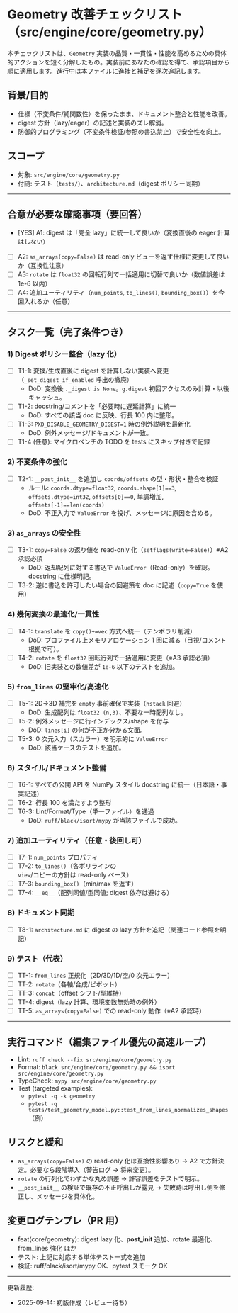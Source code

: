 # Geometry 改善チェックリスト（src/engine/core/geometry.py）

本チェックリストは、`Geometry` 実装の品質・一貫性・性能を高めるための具体的アクションを短く分解したもの。実装前にあなたの確認を得て、承認項目から順に適用します。進行中は本ファイルに進捗と補足を逐次追記します。

## 背景/目的

- 仕様（不変条件/純関数性）を保ったまま、ドキュメント整合と性能を改善。
- digest 方針（lazy/eager）の記述と実装のズレ解消。
- 防御的プログラミング（不変条件検証/参照の書込禁止）で安全性を向上。

## スコープ

- 対象: `src/engine/core/geometry.py`
- 付随: テスト（`tests/`）、`architecture.md`（digest ポリシー同期）

---

## 合意が必要な確認事項（要回答）

- [YES] A1: digest は「完全 lazy」に統一して良いか（変換直後の eager 計算はしない）
- [ ] A2: `as_arrays(copy=False)` は read-only ビューを返す仕様に変更して良いか（互換性注意）
- [ ] A3: `rotate` は `float32` の回転行列で一括適用に切替で良いか（数値誤差は 1e-6 以内）
- [ ] A4: 追加ユーティリティ（`num_points`, `to_lines()`, `bounding_box()`）を今回入れるか（任意）

---

## タスク一覧（完了条件つき）

### 1) Digest ポリシー整合（lazy 化）

- [ ] T1-1: 変換/生成直後に digest を計算しない実装へ変更（`_set_digest_if_enabled` 呼出の撤廃）
  - DoD: 変換後 `._digest is None`。`g.digest` 初回アクセスのみ計算・以後キャッシュ。
- [ ] T1-2: docstring/コメントを「必要時に遅延計算」に統一
  - DoD: すべての該当 doc に反映、行長 100 内に整形。
- [ ] T1-3: `PXD_DISABLE_GEOMETRY_DIGEST=1` 時の例外説明を最新化
  - DoD: 例外メッセージ/ドキュメントが一致。
- [ ] T1-4 (任意): マイクロベンチの TODO を tests にスキップ付きで記録

### 2) 不変条件の強化

- [ ] T2-1: `__post_init__` を追加し `coords/offsets` の型・形状・整合を検証
  - ルール: `coords.dtype=float32`, `coords.shape[1]==3`, `offsets.dtype=int32`, `offsets[0]==0`, 単調増加, `offsets[-1]==len(coords)`
  - DoD: 不正入力で `ValueError` を投げ、メッセージに原因を含める。

### 3) `as_arrays` の安全性

- [ ] T3-1: `copy=False` の返り値を read-only 化（`setflags(write=False)`）※A2 承認必須
  - DoD: 返却配列に対する書込で `ValueError`（Read-only）を確認。docstring に仕様明記。
- [ ] T3-2: 逆に書込を許可したい場合の回避策を doc に記述（`copy=True` を使用）

### 4) 幾何変換の最適化/一貫性

- [ ] T4-1: `translate` を `copy()+=vec` 方式へ統一（テンポラリ削減）
  - DoD: プロファイル上メモリアロケーション 1 回に減る（目視/コメント根拠で可）。
- [ ] T4-2: `rotate` を `float32` 回転行列で一括適用に変更（※A3 承認必須）
  - DoD: 旧実装との数値差が `1e-6` 以下のテストを追加。

### 5) `from_lines` の堅牢化/高速化

- [ ] T5-1: 2D→3D 補完を `empty` 事前確保で実装（`hstack` 回避）
  - DoD: 生成配列は `float32 (n,3)`、不要な一時配列なし。
- [ ] T5-2: 例外メッセージに行インデックス/shape を付与
  - DoD: `lines[i]` の何が不正か分かる文面。
- [ ] T5-3: 0 次元入力（スカラー）を明示的に `ValueError`
  - DoD: 該当ケースのテストを追加。

### 6) スタイル/ドキュメント整備

- [ ] T6-1: すべての公開 API を NumPy スタイル docstring に統一（日本語・事実記述）
- [ ] T6-2: 行長 100 を満たすよう整形
- [ ] T6-3: Lint/Format/Type（単一ファイル）を通過
  - DoD: `ruff/black/isort/mypy` が当該ファイルで成功。

### 7) 追加ユーティリティ（任意・後回し可）

- [ ] T7-1: `num_points` プロパティ
- [ ] T7-2: `to_lines()`（各ポリラインの `view`/コピーの方針は read-only ベース）
- [ ] T7-3: `bounding_box()`（min/max を返す）
- [ ] T7-4: `__eq__`（配列同値/型同値; digest 依存は避ける）

### 8) ドキュメント同期

- [ ] T8-1: `architecture.md` に digest の lazy 方針を追記（関連コード参照を明記）

### 9) テスト（代表）

- [ ] TT-1: `from_lines` 正規化（2D/3D/1D/空/0 次元エラー）
- [ ] TT-2: `rotate`（各軸/合成/ピボット）
- [ ] TT-3: `concat`（offset シフト/型維持）
- [ ] TT-4: digest（lazy 計算、環境変数無効時の例外）
- [ ] TT-5: `as_arrays(copy=False)` での read-only 動作（※A2 承認時）

---

## 実行コマンド（編集ファイル優先の高速ループ）

- Lint: `ruff check --fix src/engine/core/geometry.py`
- Format: `black src/engine/core/geometry.py && isort src/engine/core/geometry.py`
- TypeCheck: `mypy src/engine/core/geometry.py`
- Test (targeted examples):
  - `pytest -q -k geometry`
  - `pytest -q tests/test_geometry_model.py::test_from_lines_normalizes_shapes`（例）

## リスクと緩和

- `as_arrays(copy=False)` の read-only 化は互換性影響あり → A2 で方針決定。必要なら段階導入（警告ログ → 将来変更）。
- `rotate` の行列化でわずかな丸め誤差 → 許容誤差をテストで明示。
- `__post_init__` の検証で既存の不正呼出しが露見 → 失敗時は呼出し側を修正し、メッセージを具体化。

## 変更ログテンプレ（PR 用）

- feat(core/geometry): digest lazy 化、**post_init** 追加、rotate 最適化、from_lines 強化 ほか
- テスト: 上記に対応する単体テスト一式を追加
- 検証: ruff/black/isort/mypy OK、pytest スモーク OK

---

更新履歴:

- 2025-09-14: 初版作成（レビュー待ち）
